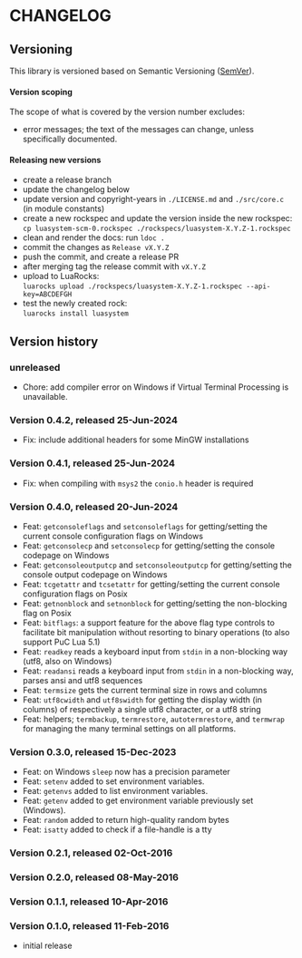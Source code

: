 # CHANGELOG

## Versioning

This library is versioned based on Semantic Versioning ([SemVer](https://semver.org/)).

#### Version scoping

The scope of what is covered by the version number excludes:

- error messages; the text of the messages can change, unless specifically documented.

#### Releasing new versions

- create a release branch
- update the changelog below
- update version and copyright-years in `./LICENSE.md` and `./src/core.c` (in module constants)
- create a new rockspec and update the version inside the new rockspec:<br/>
  `cp luasystem-scm-0.rockspec ./rockspecs/luasystem-X.Y.Z-1.rockspec`
- clean and render the docs: run `ldoc .`
- commit the changes as `Release vX.Y.Z`
- push the commit, and create a release PR
- after merging tag the release commit with `vX.Y.Z`
- upload to LuaRocks:<br/>
  `luarocks upload ./rockspecs/luasystem-X.Y.Z-1.rockspec --api-key=ABCDEFGH`
- test the newly created rock:<br/>
  `luarocks install luasystem`

## Version history

### unreleased

- Chore: add compiler error on Windows if Virtual Terminal Processing is unavailable.

### Version 0.4.2, released 25-Jun-2024

- Fix: include additional headers for some MinGW installations

### Version 0.4.1, released 25-Jun-2024

- Fix: when compiling with `msys2` the `conio.h` header is required

### Version 0.4.0, released 20-Jun-2024

- Feat: `getconsoleflags` and `setconsoleflags` for getting/setting the current console configuration flags on Windows
- Feat: `getconsolecp` and `setconsolecp` for getting/setting the console codepage on Windows
- Feat: `getconsoleoutputcp` and `setconsoleoutputcp` for getting/setting the console output codepage on Windows
- Feat: `tcgetattr` and `tcsetattr` for getting/setting the current console configuration flags on Posix
- Feat: `getnonblock` and `setnonblock` for getting/setting the non-blocking flag on Posix
- Feat: `bitflags`: a support feature for the above flag type controls to facilitate bit manipulation without resorting to binary operations (to also support PuC Lua 5.1)
- Feat: `readkey` reads a keyboard input from `stdin` in a non-blocking way (utf8, also on Windows)
- Feat: `readansi` reads a keyboard input from `stdin` in a non-blocking way, parses ansi and utf8 sequences
- Feat: `termsize` gets the current terminal size in rows and columns
- Feat: `utf8cwidth` and `utf8swidth` for getting the display width (in columns) of respectively a single utf8 character, or a utf8 string
- Feat: helpers; `termbackup`, `termrestore`, `autotermrestore`, and `termwrap` for managing the many terminal settings on all platforms.

### Version 0.3.0, released 15-Dec-2023

- Feat: on Windows `sleep` now has a precision parameter
- Feat: `setenv` added to set environment variables.
- Feat: `getenvs` added to list environment variables.
- Feat: `getenv` added to get environment variable previously set (Windows).
- Feat: `random` added to return high-quality random bytes
- Feat: `isatty` added to check if a file-handle is a tty

### Version 0.2.1, released 02-Oct-2016

### Version 0.2.0, released 08-May-2016

### Version 0.1.1, released 10-Apr-2016

### Version 0.1.0, released 11-Feb-2016

- initial release
